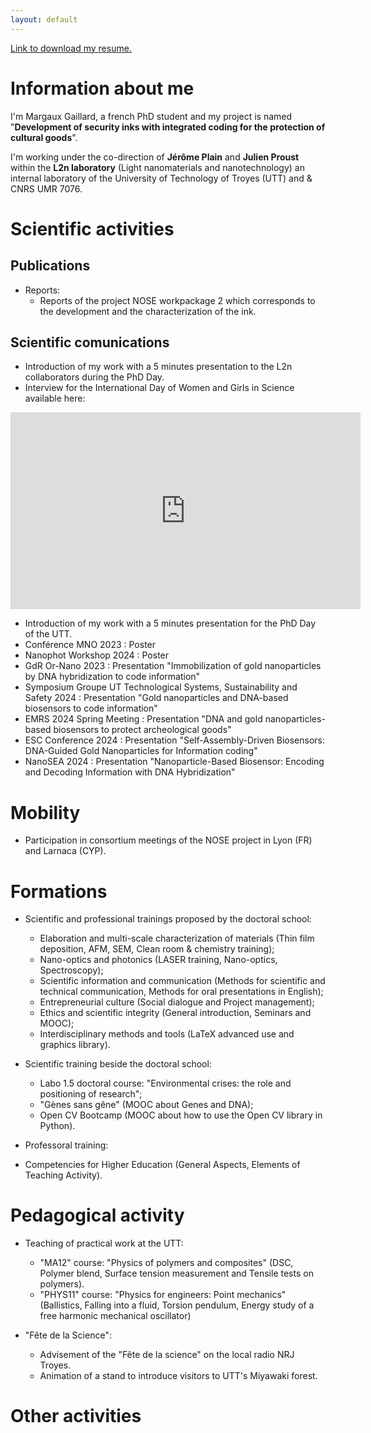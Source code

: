 ```yaml
---
layout: default
---
```


[Link to download my resume.](https://github.com/Margal10/Margal10.github.io/files/10278796/CV-MargauxGaillard.pdf)


# Information about me

I'm Margaux Gaillard, a french PhD student and my project is named "**Development of security inks with integrated coding for the protection of cultural goods**".

I'm working under the co-direction of **Jérôme Plain** and **Julien Proust** within the **L2n laboratory** (Light nanomaterials and nanotechnology) an internal laboratory of the University of Technology of Troyes (UTT) and & CNRS UMR 7076.

# Scientific activities
## Publications

- Reports:
  - Reports of the project NOSE workpackage 2 which corresponds to the development and the characterization of the ink.

## Scientific comunications

- Introduction of my work with a 5 minutes presentation to the L2n collaborators during the PhD Day.
- Interview for the International Day of Women and Girls in Science available here:

<iframe width="560" height="315" src="https://www.youtube.com/embed/MfxxFB5UjuY?si=mSaYeHQdjmoJWI5K" title="YouTube video player" frameborder="0" allow="accelerometer; autoplay; clipboard-write; encrypted-media; gyroscope; picture-in-picture; web-share" referrerpolicy="strict-origin-when-cross-origin" allowfullscreen></iframe>

- Introduction of my work with a 5 minutes presentation for the PhD Day of the UTT.
- Conférence MNO 2023 : Poster
- Nanophot Workshop 2024 : Poster
- ⁠GdR Or-Nano 2023 : Presentation "Immobilization of gold nanoparticles by DNA hybridization to code information"
- ⁠Symposium Groupe UT Technological Systems, Sustainability and Safety 2024 : Presentation "Gold nanoparticles and DNA-based biosensors to code information"
- EMRS 2024 Spring Meeting : Presentation "DNA and gold nanoparticles-based biosensors to protect archeological goods"
- ESC Conference 2024 : Presentation "Self-Assembly-Driven Biosensors: DNA-Guided Gold Nanoparticles for Information coding"
- NanoSEA 2024 : Presentation "Nanoparticle-Based Biosensor: Encoding and Decoding Information with DNA Hybridization"

# Mobility

- Participation in consortium meetings of the NOSE project in Lyon (FR) and Larnaca (CYP).

# Formations

- Scientific and professional trainings proposed by the doctoral school:
  - Elaboration and multi-scale characterization of materials (Thin film deposition, AFM, SEM, Clean room & chemistry training);
  - Nano-optics and photonics (LASER training, Nano-optics, Spectroscopy);
  - Scientific information and communication (Methods for scientific and technical communication, Methods for oral presentations in English);
  - Entrepreneurial culture (Social dialogue and Project management);
  - Ethics and scientific integrity (General introduction, Seminars and MOOC);
  - Interdisciplinary methods and tools (LaTeX advanced use and graphics library).

- Scientific training beside the doctoral school:
  - Labo 1.5 doctoral course: "Environmental crises: the role and positioning of research";
  - "Gènes sans gêne" (MOOC about Genes and DNA);
  - Open CV Bootcamp (MOOC about how to use the Open CV library in Python).

-  Professoral training:
  - Competencies for Higher Education (General Aspects, Elements of Teaching Activity).

# Pedagogical activity

- Teaching of practical work at the UTT:
  - "MA12" course: "Physics of polymers and composites" (DSC, Polymer blend, Surface tension measurement and Tensile tests on polymers).
  - "PHYS11" course: "Physics for engineers: Point mechanics" (Ballistics, Falling into a fluid, Torsion pendulum, Energy study of a free harmonic mechanical oscillator)

- "Fête de la Science":
  - Advisement of the "Fête de la science" on the local radio NRJ Troyes.
  - Animation of a stand to introduce visitors to UTT's Miyawaki forest.

# Other activities

